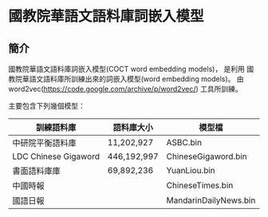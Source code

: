 國教院華語文語料庫詞嵌入模型
=============================

簡介
----

國教院華語文語料庫詞嵌入模型(COCT word embedding models)， 是利用
國教院華語文語料庫所訓練出來的詞嵌入模型(word embedding models)。
由 word2vec(https://code.google.com/archive/p/word2vec/) 工具所訓練。

主要包含下列幾個模型：

|     訓練語料庫     |  語料庫大小  |    模型檔               |
|--------------------|--------------|-------------------------|
|中研院平衡語料庫    |   11,202,927 | ASBC.bin                |
|LDC Chinese Gigaword|  446,192,997 | ChineseGigaword.bin     |
|書面語料庫庫        |   69,892,236 | YuanLiou.bin            |
|中國時報            |              | ChineseTimes.bin        |
|國語日報            |              | MandarinDailyNews.bin   |
